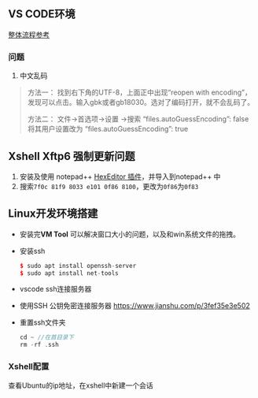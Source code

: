 
## VS CODE环境

[整体流程参考](https://www.arryblog.com/guide/vscode.html#emmet-%E8%AF%AD%E6%B3%95)

### 问题

1. 中文乱码

> 方法一：
> 找到右下角的UTF-8，上面正中出现“reopen with encoding”，发现可以点击。输入gbk或者gb18030。选对了编码打开，就不会乱码了。
>
> 方法二：
> 文件->首选项->设置 ->搜索
> “files.autoGuessEncoding”: false
> 将其用户设置改为
> “files.autoGuessEncoding”: true

## Xshell Xftp6 强制更新问题

1. 安装及使用 notepad++ [HexEditor 插件](https://github.com/chcg/NPP_HexEdit/releases)，并导入到notepad++ 中
2. 搜索`7f0c 81f9 8033 e101 0f86 8100`，更改为`0f86`为`0f83`
## Linux开发环境搭建

- 安装完**VM Tool** 可以解决窗口大小的问题，以及和win系统文件的拖拽。

- 安装ssh

  ```cpp
  $ sudo apt install openssh-server
  $ sudo apt install net-tools
  ```

- vscode ssh连接服务器

- 使用SSH 公钥免密连接服务器 https://www.jianshu.com/p/3fef35e3e502

- 重置ssh文件夹

  ```cpp
  cd ~ //在首目录下
  rm -rf .ssh
  ```

### Xshell配置

查看Ubuntu的ip地址，在xshell中新建一个会话

